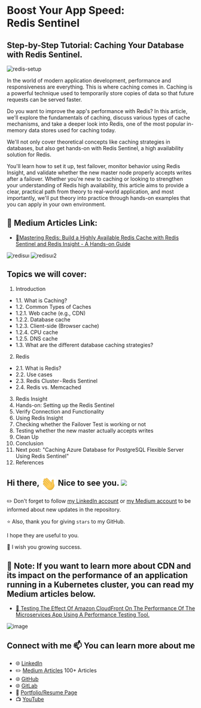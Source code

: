 # Boost Your App Speed: Redis Sentinel
## Step-by-Step Tutorial: Caching Your Database with Redis Sentinel.
![redis-setup](https://github.com/user-attachments/assets/d8672f5a-5f55-4752-af5e-be7a067030ed)

In the world of modern application development, performance and responsiveness are everything. This is where caching comes in. Caching is a powerful technique used to temporarily store copies of data so that future requests can be served faster.

Do you want to improve the app's performance with Redis?  In this article, we'll explore the fundamentals of caching, discuss various types of cache mechanisms, and take a deeper look into Redis, one of the most popular in-memory data stores used for caching today.

We'll not only cover theoretical concepts like caching strategies in databases, but also get hands-on with Redis Sentinel, a high availability solution for Redis. 

You'll learn how to set it up, test failover, monitor behavior using Redis Insight, and validate whether the new master node properly accepts writes after a failover.
Whether you're new to caching or looking to strengthen your understanding of Redis high availability, this article aims to provide a clear, practical path from theory to real-world application, and most importantly, we'll put theory into practice through hands-on examples that you can apply in your own environment.

## 📗 Medium Articles Link:
- [📝Mastering Redis: Build a Highly Available Redis Cache with Redis Sentinel and Redis Insight - A Hands-on Guide]()

![redisuı](https://github.com/user-attachments/assets/341ce069-6980-4e5f-8e42-3985d06ef547)
![redisuı2](https://github.com/user-attachments/assets/4fb5f8fd-d918-400a-bf54-3612945e379f)

## Topics we will cover:
1. Introduction
* 1.1. What is Caching?
* 1.2. Common Types of Caches
* 1.2.1. Web cache (e.g., CDN)
* 1.2.2. Database cache
* 1.2.3. Client-side (Browser cache)
* 1.2.4. CPU cache
* 1.2.5. DNS cache
* 1.3. What are the different database caching strategies?
2. Redis
* 2.1. What is Redis?
* 2.2. Use cases
* 2.3. Redis Cluster - Redis Sentinel
* 2.4. Redis vs. Memcached
3. Redis Insight
4. Hands-on: Setting up the Redis Sentinel
5. Verify Connection and Functionality
6. Using Redis Insight
7. Checking whether the Failover Test is working or not 
8. Testing whether the new master actually accepts writes
9. Clean Up
10. Conclusion
11. Next post: "Caching Azure Database for PostgreSQL Flexible Server Using Redis Sentinel"
12. References


## Hi there, <img src = "https://github.com/cmakkaya/cmakkaya/blob/main/wavehand.gif" width = "40" align="center"> Nice to see you. <img src="https://emojis.slackmojis.com/emojis/images/1531849430/4246/blob-sunglasses.gif?1531849430" width="40"/>  

✏️ Don't forget to follow [my LinkedIn account](https://www.linkedin.com/in/cumhurakkaya/) or [my Medium account](https://cmakkaya.medium.com/)  to be informed about new updates in the repository.

⭐ Also, thank you for giving `stars` to my GitHub.

I hope they are useful to you.

🙏 I wish you growing success.

## 📗 Note: If you want to learn more about CDN and its impact on the performance of an application running in a Kubernetes cluster, you can read my Medium articles below. 

- [📝 Testing The Effect Of Amazon CloudFront On The Performance Of The Microservices App Using A Performance Testing Tool.](https://cmakkaya.medium.com/testing-the-effect-of-amazon-cloudfront-on-the-performance-of-the-microservices-app-using-a-c55e1b303148)

<img width="1227" height="966" alt="image" src="https://github.com/user-attachments/assets/2414247d-443a-46f9-8cf7-fcec67bf6b59" />


## Connect with me 📫 You can learn more about me

- 🌐 [LinkedIn](https://www.linkedin.com/in/cumhurakkaya/)
- ✏️ [Medium Articles](https://cmakkaya.medium.com/)  100+ Articles
- 🌐 [GitHub](https://github.com/cmakkaya/)
- 🌐 [GitLab](https://gitlab.com/cmakkaya)
- 🏢 [Portfolio/Resume Page](https://portfolio.cmakkaya-awsdevops.link/)
- 📺 [YouTube](https://www.youtube.com/channel/UCWcRIvy70tBBfrmBocDR5hA)
